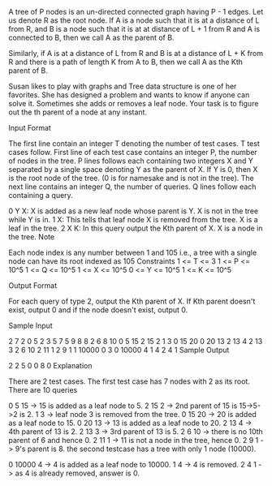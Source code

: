 A tree of P nodes is an un-directed connected graph having P - 1 edges. Let us denote R as the root node. If A is a node such that it is at a distance of L from R, and B is a node such that it is at at distance of L + 1 from R and A is connected to B, then we call A as the parent of B.

Similarly, if A is at a distance of L from R and B is at a distance of L + K from R and there is a path of length K from A to B, then we call A as the Kth parent of B.

Susan likes to play with graphs and Tree data structure is one of her favorites. She has designed a problem and wants to know if anyone can solve it. Sometimes she adds or removes a leaf node. Your task is to figure out the th parent of a node at any instant.

Input Format

The first line contain an integer T denoting the number of test cases. T test cases follow. First line of each test case contains an integer P, the number of nodes in the tree. P lines follows each containing two integers X and Y separated by a single space denoting Y as the parent of X. If Y is 0, then X is the root node of the tree. (0 is for namesake and is not in the tree).
The next line contains an integer Q, the number of queries.
Q lines follow each containing a query.

0 Y X: X is added as a new leaf node whose parent is Y. X is not in the tree while Y is in.
1 X: This tells that leaf node X is removed from the tree. X is a leaf in the tree.
2 X K: In this query output the Kth parent of  X. X is a node in the tree.
Note

Each node index is any number between 1 and 105 i.e., a tree with a single node can have its root indexed as 105
Constraints
1 <= T <= 3
1 <= P <= 10^5
1 <= Q <= 10^5
1 <= X <= 10^5
0 <= Y <= 10^5
1 <= K <= 10^5

Output Format

For each query of type 2, output the Kth parent of X. If Kth parent doesn't exist, output 0 and if the node doesn't exist, output 0.

Sample Input

2
7
2 0
5 2
3 5
7 5
9 8
8 2
6 8
10
0 5 15
2 15 2
1 3
0 15 20
0 20 13
2 13 4
2 13 3
2 6 10
2 11 1
2 9 1
1
10000 0
3
0 10000 4
1 4
2 4 1
Sample Output

2
2
5
0
0
8
0
Explanation

There are 2 test cases. The first test case has 7 nodes with 2 as its root. There are 10 queries

0 5 15 -> 15 is added as a leaf node to 5.
2 15 2 -> 2nd parent of 15 is 15->5->2 is 2.
1 3 -> leaf node 3 is removed from the tree.
0 15 20 -> 20 is added as a leaf node to 15.
0 20 13 -> 13 is added as a leaf node to 20.
2 13 4 -> 4th parent of 13 is 2.
2 13 3 -> 3rd parent of 13 is 5.
2 6 10 -> there is no 10th parent of 6 and hence 0.
2 11 1 -> 11 is not a node in the tree, hence 0.
2 9 1 -> 9's parent is 8.
the second testcase has a tree with only 1 node (10000).

0 10000 4 -> 4 is added as a leaf node to 10000.
1 4 -> 4 is removed.
2 4 1 -> as 4 is already removed, answer is 0.
